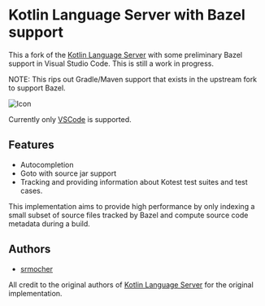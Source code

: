 # Kotlin Language Server with Bazel support


This a fork of the [Kotlin Language Server](https://github.com/fwcd/kotlin-language-server) with some preliminary Bazel support in Visual Studio Code. This is still a work in progress.

NOTE: This rips out Gradle/Maven support that exists in the upstream fork to support Bazel.

![Icon](Icon128.png)

Currently only [VSCode](https://github.com/srmocher/vscode-bazel-kotlin) is supported.

## Features
- Autocompletion
- Goto with source jar support
- Tracking and providing information about Kotest test suites and test cases.

This implementation aims to provide high performance by only indexing a small subset of source files tracked by Bazel and compute source code metadata during a build.

## Authors
* [srmocher](https://github.com/srmocher)

All credit to the original authors of [Kotlin Language Server](https://github.com/fwcd/kotlin-language-server) for the original implementation.
